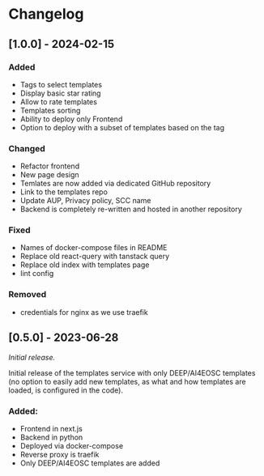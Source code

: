 # Changelog

## [1.0.0] - 2024-02-15

### Added
- Tags to select templates
- Display basic star rating
- Allow to rate templates
- Templates sorting
- Ability to deploy only Frontend
- Option to deploy with a subset of templates based on the tag

### Changed
- Refactor frontend
- New page design
- Temlates are now added via dedicated GitHub repository
- Link to the templates repo
- Update AUP, Privacy policy, SCC name
- Backend is completely re-written and hosted in another repository

### Fixed
- Names of docker-compose files in README
- Replace old react-query with tanstack query
- Replace old index with templates page
- lint config

### Removed
- credentials for nginx as we use traefik

## [0.5.0] - 2023-06-28

_Initial release._

Initial release of the templates service with only DEEP/AI4EOSC templates (no option to easily add new templates, as what and how templates are loaded, is configured in the code).

### Added:
- Frontend in next.js
- Backend in python
- Deployed via docker-compose
- Reverse proxy is traefik
- Only DEEP/AI4EOSC templates are added
